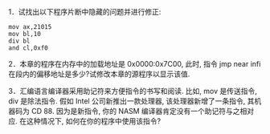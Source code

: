 1．试找出以下程序片断中隐藏的问题并进行修正:

```
mov ax,21015
mov bl,10
div bl
and cl,0xf0
```


2．本章的程序在内存中的加载地址是 0x0000:0x7C00, 此时, 指令 jmp near infi 在段内的偏移地址是多少?试修改本章的源程序以显示该值.



3．汇编语言编译器采用助记符来方便指令的书写和阅读. 比如, mov 是传送指令, div 是除法指令. 假如 Intel 公司新推出一款处理器, 该处理器新增了一条指令, 其机器码为 CD 88. 因为是新指令, 你的 NASM 编译器肯定没有一个助记符与之相对应. 在这种情况下, 如何在你的程序中使用该指令?

